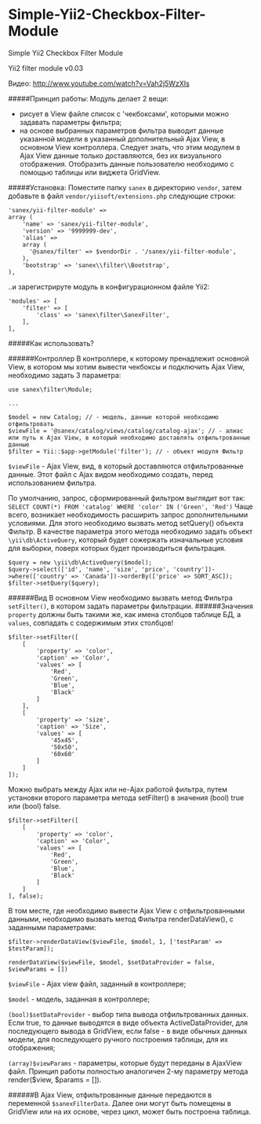 # Simple-Yii2-Checkbox-Filter-Module
Simple Yii2 Checkbox Filter Module

Yii2 filter module v0.03

Видео: http://www.youtube.com/watch?v=Vah2j5WzXIs

#####Принцип работы:
Модуль делает 2 вещи: 
- рисует в View файле список с 'чекбоксами', которыми можно задавать параметры фильтра;
- на основе выбранных параметров фильтра выводит данные указанной модели в указанный дополнительный Ajax View, в основном View контроллера. Следует знать, что этим модулем в Ajax View данные только доставляются, без их визуального отображения. Отобразить данные пользователю необходимо с помощью таблицы или виджета GridView.



#####Установка:
Поместите папку `sanex` в директорию `vendor`, затем добавьте в файл `vendor/yiisoft/extensions.php` следующие строки:
```
'sanex/yii-filter-module' => 
array (
    'name' => 'sanex/yii-filter-module',
    'version' => '9999999-dev',
    'alias' => 
    array (
      '@sanex/filter' => $vendorDir . '/sanex/yii-filter-module',
    ),
    'bootstrap' => 'sanex\\filter\\Bootstrap',
),
```
..и зарегистрируте модуль в конфигурационном файле Yii2:
```
'modules' => [
    'filter' => [
        'class' => 'sanex\filter\SanexFilter',
    ],
],
```


#####Как использовать?

######Контроллер
В контроллере, к которому пренадлежит основной View, в котором мы хотим вывести чекбоксы и подключить Ajax View, необходимо задать 3 параметра:
```
use sanex\filter\Module;

...

$model = new Catalog; // - модель, данные которой необходимо отфильтровать
$viewFile = '@sanex/catalog/views/catalog/catalog-ajax'; // - алиас или путь к Ajax View, в который необходимо доставлять отфильтрованные данные
$filter = Yii::$app->getModule('filter'); // - объект модуля Фильтр
```

`$viewFile` - Ajax View, вид, в который доставляются отфильтрованные данные. Этот файл с Ajax видом необходимо создать, перед использованием фильтра.

По умолчанию, запрос, сформированный фильтром выглядит вот так: `SELECT COUNT(*) FROM 'catalog' WHERE 'color' IN ('Green', 'Red')`
Чаще всего, возникает необходимость расширить запрос дополнительными условиями. Для этого необходимо вызвать метод setQuery() объекта Фильтр. В качестве параметра этого метода необходимо задать объект `\yii\db\ActiveQuery`, который будет сожержать изначальные условия для выборки, поверх которых будет производиться фильтрация.

```
$query = new \yii\db\ActiveQuery($model);
$query->select(['id', 'name', 'size', 'price', 'country'])->where(['country' => 'Canada'])->orderBy(['price' => SORT_ASC]); 
$filter->setQuery($query);
```

######Вид
В основном View необходимо вызвать метод Фильтра `setFilter()`, в котором задать параметры фильтрации.
######Значения `property` должны быть такими же, как имена столбцов таблице БД, а `values`, совпадать с содержимым этих столбцов!

```
$filter->setFilter([
    [
        'property' => 'color',
        'caption' => 'Color',
        'values' => [
            'Red',
            'Green',
            'Blue',
            'Black'
        ]
    ],
    [
        'property' => 'size',
        'caption' => 'Size',
        'values' => [
            '45x45',
            '50x50',
            '60x60'
        ]
    ]
]);
```

Можно выбрать между Ajax или не-Ajax работой фильтра, путем установки второго параметра метода setFilter() в значения (bool) true или (bool) false.
```
$filter->setFilter([
    [
        'property' => 'color',
        'caption' => 'Color',
        'values' => [
            'Red',
            'Green',
            'Blue',
            'Black'
        ]
    ]
], false);
```

В том месте, где необходимо вывести Ajax View с отфильтрованными данными, необходимо вызвать метод Фильтра renderDataView(), с заданными параметрами:
```
$filter->renderDataView($viewFile, $model, 1, ['testParam' => $testParam]);
```
`renderDataView($viewFile, $model, $setDataProvider = false, $viewParams = [])`

`$viewFile` - Ajax view файл, заданный в контроллере;

`$model` - модель, заданная в контроллере;

`(bool)$setDataProvider` - выбор типа вывода отфильтрованных данных. Если true, то данные выводятся в виде объекта ActiveDataProvider, для последующего вывода в GridView, если false - в виде обычных данных модели, для последующего ручного построения таблицы, для их отображения;

`(array)$viewParams` - параметры, которые будут переданы в AjaxView файл. Принцип работы полностью аналогичен 2-му параметру метода render($view, $params = []).

######В Ajax View, отфильтрованные данные передаются в переменной `$sanexFilterData`.
Далее они могут быть помещены в GridView или на их основе, через цикл, может быть построена таблица.
